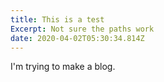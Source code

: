 ```yaml
---
title: This is a test
Excerpt: Not sure the paths work
date: 2020-04-02T05:30:34.814Z
---
```

I'm trying to make a blog.